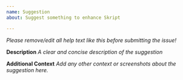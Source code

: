 ```yaml
---
name: Suggestion
about: Suggest something to enhance Skript

---
```


*Please remove/edit all help text like this before submitting the issue!*

**Description**
*A clear and concise description of the suggestion*

**Additional Context**
*Add any other context or screenshots about the suggestion here.*
